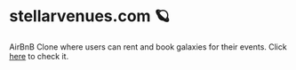 # stellarvenues.com 🪐

AirBnB Clone where users can rent and book galaxies for their events.
Click <a href="https://stellarvenues-1c59a77cab95.herokuapp.com/" target="_blank">here</a> to check it.
